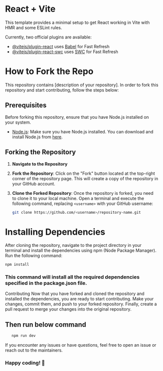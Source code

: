 # React + Vite

This template provides a minimal setup to get React working in Vite with HMR and some ESLint rules.

Currently, two official plugins are available:

- [@vitejs/plugin-react](https://github.com/vitejs/vite-plugin-react/blob/main/packages/plugin-react/README.md) uses [Babel](https://babeljs.io/) for Fast Refresh
- [@vitejs/plugin-react-swc](https://github.com/vitejs/vite-plugin-react-swc) uses [SWC](https://swc.rs/) for Fast Refresh

# How to Fork the Repo

This repository contains [description of your repository]. In order to fork this repository and start contributing, follow the steps below:

## Prerequisites

Before forking this repository, ensure that you have Node.js installed on your system.

- [Node.js](https://nodejs.org/en/): Make sure you have Node.js installed. You can download and install Node.js from [here](https://nodejs.org/en/download/).

## Forking the Repository

1. **Navigate to the Repository**

2. **Fork the Repository**: Click on the "Fork" button located at the top-right corner of the repository page. This will create a copy of the repository in your GitHub account.

3. **Clone the Forked Repository**: Once the repository is forked, you need to clone it to your local machine. Open a terminal and execute the following command, replacing `<username>` with your GitHub username:

   ```bash
   git clone https://github.com/<username>/repository-name.git
   ```

# Installing Dependencies

After cloning the repository, navigate to the project directory in your terminal and install the dependencies using npm (Node Package Manager). Run the following command:

```bash
npm install
```

### This command will install all the required dependencies specified in the package.json file.

Contributing
Now that you have forked and cloned the repository and installed the dependencies, you are ready to start contributing. Make your changes, commit them, and push to your forked repository. Finally, create a pull request to merge your changes into the original repository.

## Then run below command

```bash
   npm run dev
```

If you encounter any issues or have questions, feel free to open an issue or reach out to the maintainers.

### Happy coding! 🚀
